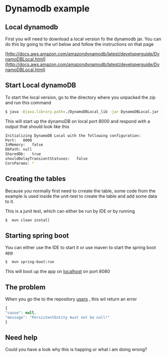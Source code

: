 # Dynamodb example

## Local dynamodb

First you will need to download a local version fo the dynamodb jar. You can do this by going to the url below and follow the instructions on that page

[http://docs.aws.amazon.com/amazondynamodb/latest/developerguide/DynamoDBLocal.html](http://docs.aws.amazon.com/amazondynamodb/latest/developerguide/DynamoDBLocal.html)

## Start Local dynamoDB

To start the local version, go to the directory where you unpacked the zip and run this command

```sh
$ java -Djava.library.path=./DynamoDBLocal_lib -jar DynamoDBLocal.jar -sharedDb
```

This will start up the dynamoDB on local port 8000 and respond with a output that should look like this

```sh
Initializing DynamoDB Local with the following configuration:
Port:	8000
InMemory:	false
DbPath:	null
SharedDb:	true
shouldDelayTransientStatuses:	false
CorsParams:	*
```
## Creating the tables

Because you normally first need to crreate the table, some code from the example is used inside the unit-test to create the table and add some data to it.

This is a junit test, which can either be run by IDE or by running

```sh
$  mvn clean install
```

## Starting spring boot

You can either use the IDE to start it or use maven to start the spring boot app

```sh
$  mvn spring-boot:run
```

This will boot up the app on [localhost](http://localhost:8080/) on port 8080

## The problem

When you go the to the repository [users](http://localhost:8080/users) , this wil return an error 

```javascript
{
"cause": null,
"message": "PersistentEntity must not be null!"
}
```

## Need help

Could you have a look why this is happing or what i am doing wrong?